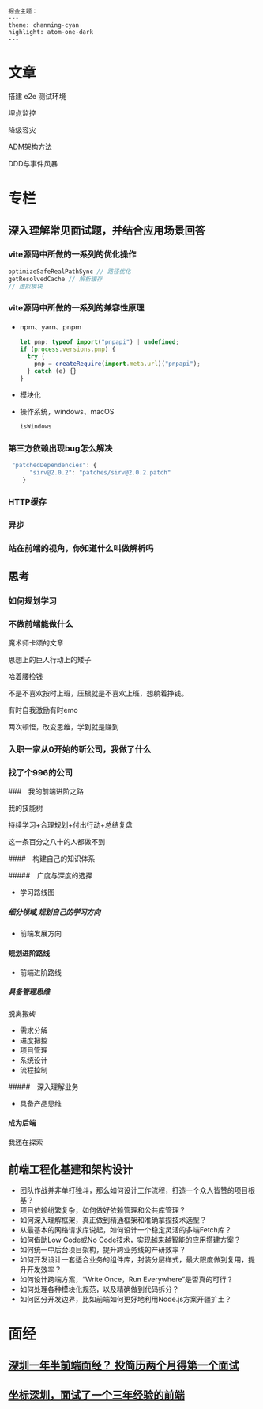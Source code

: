 

```
掘金主题： 
---
theme: channing-cyan
highlight: atom-one-dark
---
```

# 文章

搭建 e2e 测试环境

埋点监控

降级容灾

ADM架构方法

DDD与事件风暴

# 专栏

## 深入理解常见面试题，并结合应用场景回答

### vite源码中所做的一系列的优化操作

```js
optimizeSafeRealPathSync // 路径优化
getResolvedCache // 解析缓存
// 虚拟模块    
```

### vite源码中所做的一系列的兼容性原理

- npm、yarn、pnpm

  ````js
  let pnp: typeof import("pnpapi") | undefined;
  if (process.versions.pnp) {
    try {
      pnp = createRequire(import.meta.url)("pnpapi");
    } catch (e) {}
  }
  ````

- 模块化

- 操作系统，windows、macOS

  ````js
  isWindows
  ````

### 第三方依赖出现bug怎么解决

````js
 "patchedDependencies": {
      "sirv@2.0.2": "patches/sirv@2.0.2.patch"
    }
````

### HTTP缓存

### 异步

### 站在前端的视角，你知道什么叫做解析吗

## 思考

### 如何规划学习

### 不做前端能做什么

魔术师卡颂的文章

思想上的巨人行动上的矮子

哈着腰捡钱

不是不喜欢按时上班，压根就是不喜欢上班，想躺着挣钱。

有时自我激励有时emo

两次顿悟，改变思维，学到就是赚到

### 入职一家从0开始的新公司，我做了什么

### 找了个996的公司

###　我的前端进阶之路

我的技能树

持续学习+合理规划+付出行动+总结复盘

这一条百分之八十的人都做不到

####　构建自己的知识体系

#####　广度与深度的选择

- 学习路线图

##### 细分领域,规划自己的学习方向

- 前端发展方向

#### 规划进阶路线

- 前端进阶路线

##### 具备管理思维

脱离搬砖

- 需求分解
- 进度把控
- 项目管理
- 系统设计
- 流程控制

#####　深入理解业务

- 具备产品思维

#### 成为后端

我还在探索

## 前端工程化基建和架构设计

- 团队作战并非单打独斗，那么如何设计工作流程，打造一个众人皆赞的项目根基？
- 项目依赖纷繁复杂，如何做好依赖管理和公共库管理？
- 如何深入理解框架，真正做到精通框架和准确拿捏技术选型？
- 从最基本的网络请求库说起，如何设计一个稳定灵活的多端Fetch库？
- 如何借助Low Code或No Code技术，实现越来越智能的应用搭建方案？
- 如何统一中后台项目架构，提升跨业务线的产研效率？
- 如何开发设计一套适合业务的组件库，封装分层样式，最大限度做到复用，提升开发效率？
- 如何设计跨端方案，“Write Once，Run Everywhere”是否真的可行？
- 如何处理各种模块化规范，以及精确做到代码拆分？
- 如何区分开发边界，比如前端如何更好地利用Node.js方案开疆扩土？

# 面经

## [深圳一年半前端面经？ 投简历两个月得第一个面试](https://juejin.cn/post/7239484016947724347)

## [坐标深圳，面试了一个三年经验的前端](https://juejin.cn/post/7271619706019774516)

